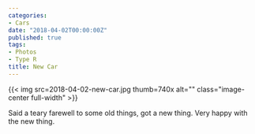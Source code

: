```yaml
---
categories:
- Cars
date: "2018-04-02T00:00:00Z"
published: true
tags:
- Photos
- Type R
title: New Car
---
```


{{< img src=2018-04-02-new-car.jpg thumb=740x alt="" class="image-center full-width" >}}

Said a teary farewell to some old things, got a new thing. Very happy with the new thing.
